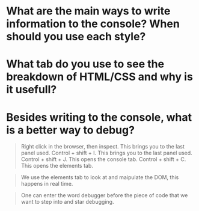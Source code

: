 #  What are the main ways to write information to the console?  When should you use each style?  

#  What tab do you use to see the breakdown of HTML/CSS and why is it usefull?

#  Besides writing to the console, what is a better way to debug?

>  Right click in the browser, then inspect. This brings you to the last panel used. Control + shift + I. This brings you to the last panel used.  Control + shift + J.  This opens the console tab.  Control + shift + C.  This opens the elements tab.  

  >  We use the elements tab to look at and maipulate the DOM, this happens in real time.


>  One can enter the word debugger before the piece of code that we want to step into and star debugging.